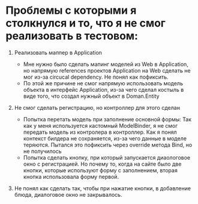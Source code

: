 # Проблемы с которыми я столкнулся и то, что я не смог реализовать в тестовом:
1. Реализовать маппер в Application
   * Мне нужно было сделать мапинг моделей из Web в Application, но напрямую references проектов Application на Web сделать не мог из-за circucal dependency. Не понял как пофиксить.
   * По этой же причине не смог напрямую использовать модель объекта в интерфейс Application, из-за чего сделал костыль в виде того, что создал нужный объект в Doman.Entity

2. Не смог сделать регистрацию, но контроллер для этого сделан
   * Попытка перетать модель при заполнение основной формы: Так как у меня используется кастомный ModelBinder, я не смог передать модель из контролера в контроллер. Как я понял контекст билдера не сохраняется, из-за чего данные в моделе теряются.
   Пытался это пофиксить через override метода Bind, но не получилось
   * Попытка сделать кнопку, при который запускается диаологовое окно с регистрацией. Но почему то, когда на сайте было две кнопки, которые используют форму с заполнением, вторая кнопка использовала форму первой.

3. Не понял как сделать так, чтобы при нажатие кнопки, в добавление блюда, диалоговое окно не закрывалось.
